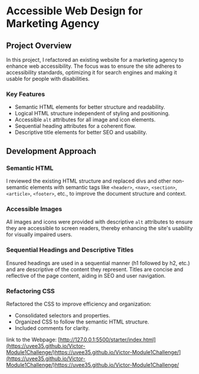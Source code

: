 # Accessible Web Design for Marketing Agency

## Project Overview

In this project, I refactored an existing website for a marketing agency to enhance web accessibility. The focus was to ensure the site adheres to accessibility standards, optimizing it for search engines and making it usable for people with disabilities.

### Key Features

- Semantic HTML elements for better structure and readability.
- Logical HTML structure independent of styling and positioning.
- Accessible `alt` attributes for all image and icon elements.
- Sequential heading attributes for a coherent flow.
- Descriptive title elements for better SEO and usability.

## Development Approach

### Semantic HTML

I reviewed the existing HTML structure and replaced divs and other non-semantic elements with semantic tags like `<header>`, `<nav>`, `<section>`, `<article>`, `<footer>`, etc., to improve the document structure and context.

### Accessible Images

All images and icons were provided with descriptive `alt` attributes to ensure they are accessible to screen readers, thereby enhancing the site's usability for visually impaired users.

### Sequential Headings and Descriptive Titles

Ensured headings are used in a sequential manner (h1 followed by h2, etc.) and are descriptive of the content they represent. Titles are concise and reflective of the page content, aiding in SEO and user navigation.

### Refactoring CSS

Refactored the CSS to improve efficiency and organization:

- Consolidated selectors and properties.
- Organized CSS to follow the semantic HTML structure.
- Included comments for clarity.


link to the Webpage: [http://127.0.0.1:5500/starter/index.html](https://uvee35.github.io/Victor-Module1Challenge/)https://uvee35.github.io/Victor-Module1Challenge/](https://uvee35.github.io/Victor-Module1Challenge/)https://uvee35.github.io/Victor-Module1Challenge/
